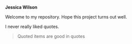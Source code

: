 **Jessica Wilson** 

Welcome to my repository. Hope this project turns out well.

I never really liked quotes.

>Quoted items are good
>in quotes
